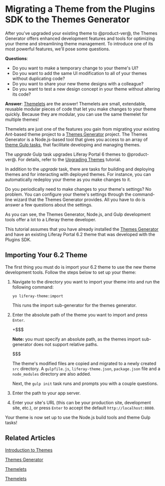 # Migrating a Theme from the Plugins SDK to the Themes Generator [](id=migrating-a-6-2-theme-to-liferay-7)

After you've upgraded your existing theme to @product-ver@, the Themes Generator
offers enhanced development features and tools for optimizing your theme and
streamlining theme management. To introduce one of its most powerful features,
we'll pose some questions. 

**Questions**:

-   Do you want to make a temporary change to your theme's UI?
-   Do you want to add the same UI modification to all of your themes without
    duplicating code? 
-   Do you want to share your new theme designs with a colleague?
-   Do you want to test a new design concept in your theme without altering its
    code?

**Answer**: [Themelets](/develop/tutorials/-/knowledge_base/7-0/themelets) 
are the answer! Themelets are small, extendable, reusable modular pieces 
of code that let you make changes to your theme quickly. Because they are 
modular, you can use the same themelet for multiple themes!

Themelets are just one of the features you gain from migrating your
existing Ant-based theme project to a [Themes Generator](/develop/tutorials/-/knowledge_base/7-0/themes-generator)
project. The Themes Generator is a Node.js-based tool that gives you access to
an array of  [theme Gulp tasks](/develop/reference/-/knowledge_base/7-0/theme-gulp-tasks),
that facilitate developing and managing themes. 

The *upgrade* Gulp task upgrades Liferay Portal 6 themes to @product-ver@. For details,
refer to the [Upgrading Themes](/develop/tutorials/-/knowledge_base/7-0/themelets/upgrading-themes)
tutorial. 

In addition to the *upgrade* task, there are tasks for building and deploying
themes and for interacting with deployed themes. For instance, you can
automatically redeploy your theme as you make changes to it.

Do you periodically need to make changes to your theme's settings? No problem.
You can configure your theme's settings through the command-line wizard that the
Themes Generator provides. All you have to do is answer a few questions about
the settings.

As you can see, the Themes Generator, Node.js, and Gulp development tools offer
a lot to a Liferay theme developer.

This tutorial assumes that you have already installed the [Themes Generator](/develop/tutorials/-/knowledge_base/7-0/themes-generator)
and have an existing Liferay Portal 6.2 theme that was developed with the Plugins SDK.

## Importing Your 6.2 Theme [](id=importing-your-6-2-theme)

The first thing you must do is import your 6.2 theme to use the new theme
development tools. Follow the steps below to set up your theme:

1.  Navigate to the directory you want to import your theme into and run the
    following command:

        yo liferay-theme:import

    This runs the import sub-generator for the themes generator.

2.  Enter the absolute path of the theme you want to import and press `Enter`.

    +$$$

    **Note:** you must specify an absolute path, as the themes import
    sub-generator does not support relative paths.

    $$$

    The theme's modified files are copied and migrated to a newly created 
    `src` directory. A `gulpfile.js`, `liferay-theme.json`, `package.json` file 
    and a `node_modules` directory are also added.

    Next, the `gulp init` task runs and prompts you with a couple questions.

3.  Enter the path to your app server.

4.  Enter your site's URL (this can be your production site, development site,
    etc.), or press `Enter` to accept the default `http://localhost:8080`.

Your theme is now set up to use the Node.js build tools and theme Gulp tasks!

## Related Articles [](id=related-articles)

[Introduction to Themes](/develop/tutorials/-/knowledge_base/7-0/introduction-to-themes)

[Themes Generator](/develop/tutorials/-/knowledge_base/7-0/themes-generator)

[Themelets](/develop/tutorials/-/knowledge_base/7-0/themelets)

[Themelets](/develop/tutorials/-/knowledge_base/7-0/upgrading-themes)
